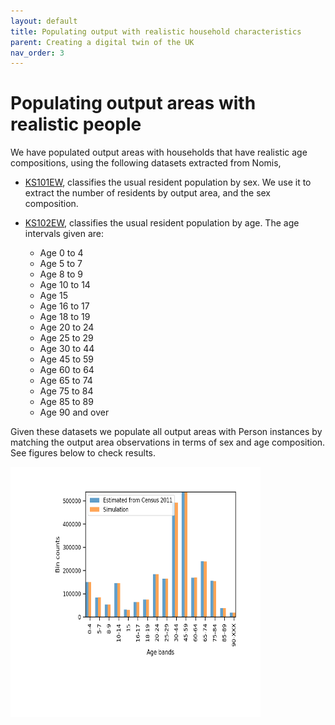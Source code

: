 ```yaml
---
layout: default
title: Populating output with realistic household characteristics
parent: Creating a digital twin of the UK
nav_order: 3
---
```


Populating output areas with realistic people
========
We have populated output areas with households that have realistic age compositions, using the following datasets extracted from Nomis,
- [KS101EW](https://www.nomisweb.co.uk/census/2011/ks101ew), classifies the usual resident population by sex. We use it to extract the number of residents by output area, and the sex composition.
- [KS102EW](https://www.nomisweb.co.uk/census/2011/ks102ew), classifies the usual resident population by age. The age intervals given are:


    + Age 0 to 4
    - Age 5 to 7
    - Age 8 to 9
    - Age 10 to 14
    - Age 15
    - Age 16 to 17
    - Age 18 to 19
    - Age 20 to 24
    - Age 25 to 29
    - Age 30 to 44
    - Age 45 to 59
    - Age 60 to 64
    - Age 65 to 74
    - Age 75 to 84
    - Age 85 to 89
    - Age 90 and over

Given these datasets we populate all output areas with Person instances by matching the output area observations in terms of sex and age composition. See figures below to check results.

<img src="images/ages_oa.png" alt="Kitten"
	title="Total number of residents in given age range" width="400" height="400" align="middle" />


